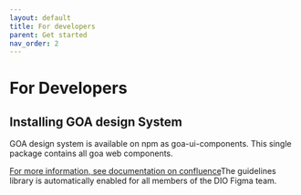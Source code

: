 ```yaml
---
layout: default
title: For developers
parent: Get started
nav_order: 2
---
```


# For Developers

## Installing GOA design System
GOA design system is available on npm as goa-ui-components. This single package contains all goa web components.

[For more information, see documentation on confluence](https://goa-dio.atlassian.net/wiki/spaces/DIO/pages/2079555810/Using+the+Design+System+in+Figma)The guidelines library is automatically enabled for all members of the DIO Figma team.
